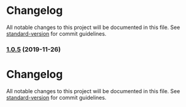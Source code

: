 # Changelog

All notable changes to this project will be documented in this file. See [standard-version](https://github.com/conventional-changelog/standard-version) for commit guidelines.

### [1.0.5](https://github.com/ohana-pediatrics/ahana-fp/compare/v1.0.4...v1.0.5) (2019-11-26)

# Changelog

All notable changes to this project will be documented in this file. See [standard-version](https://github.com/conventional-changelog/standard-version) for commit guidelines.
